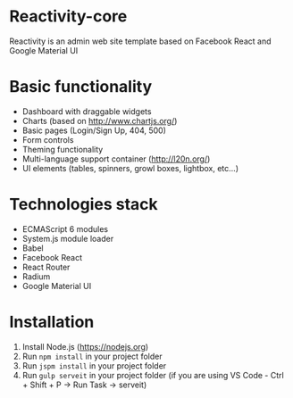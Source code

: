 # Reactivity-core

Reactivity is an admin web site template based on Facebook React and Google Material UI

# Basic functionality

* Dashboard with draggable widgets
* Charts (based on http://www.chartjs.org/)
* Basic pages (Login/Sign Up, 404, 500)
* Form controls
* Theming functionality
* Multi-language support container (http://l20n.org/)
* UI elements (tables, spinners, growl boxes, lightbox, etc...)

# Technologies stack
* ECMAScript 6 modules 
* System.js module loader
* Babel
* Facebook React
* React Router
* Radium
* Google Material UI

# Installation
1. Install Node.js (https://nodejs.org)
2. Run `npm install` in your project folder
3. Run `jspm install` in your project folder
4. Run `gulp serveit` in your project folder (if you are using VS Code - Ctrl + Shift + P -> Run Task -> serveit)